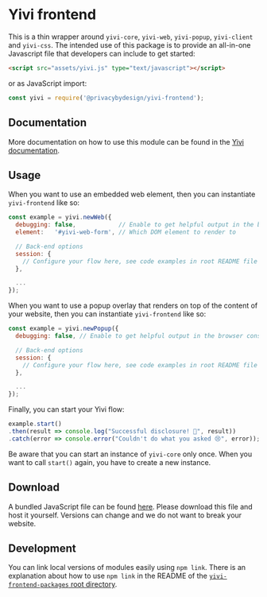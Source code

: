 # Yivi frontend

This is a thin wrapper around `yivi-core`, `yivi-web`, `yivi-popup`,
`yivi-client` and `yivi-css`. The intended use of this package is to provide
an all-in-one Javascript file that developers can include to get started:

```html
<script src="assets/yivi.js" type="text/javascript"></script>
```

or as JavaScript import:
```javascript
const yivi = require('@privacybydesign/yivi-frontend');
```

## Documentation
More documentation on how to use this module can be found in the
[Yivi documentation](https://irma.app/docs/irma-frontend/#irma-frontend).

## Usage
When you want to use an embedded web element,
then you can instantiate `yivi-frontend` like so:

```javascript
const example = yivi.newWeb({
  debugging: false,            // Enable to get helpful output in the browser console
  element:   '#yivi-web-form', // Which DOM element to render to

  // Back-end options
  session: {
    // Configure your flow here, see code examples in root README file
  },

  ...
});
```

When you want to use a popup overlay that renders on top of the content of
your website, then you can instantiate `yivi-frontend` like so:

```javascript
const example = yivi.newPopup({
  debugging: false, // Enable to get helpful output in the browser console

  // Back-end options
  session: {
    // Configure your flow here, see code examples in root README file
  },

  ...
});
```

Finally, you can start your Yivi flow:

```javascript
example.start()
.then(result => console.log("Successful disclosure! 🎉", result))
.catch(error => console.error("Couldn't do what you asked 😢", error));
```

Be aware that you can start an instance of `yivi-core` only once.
When you want to call `start()` again, you have to create a new instance.

## Download
A bundled JavaScript file can be found [here](https://gitlab.science.ru.nl/irma/github-mirrors/irma-frontend-packages/-/jobs/artifacts/master/browse/irma-frontend/dist?job=irma-frontend).
Please download this file and host it yourself. Versions can change and we do not want to break your website.

## Development
You can link local versions of modules easily using `npm link`. There is
an explanation about how to use `npm link` in the README of the
[`yivi-frontend-packages` root directory](https://github.com/privacybydesign/yivi-frontend-packages).

